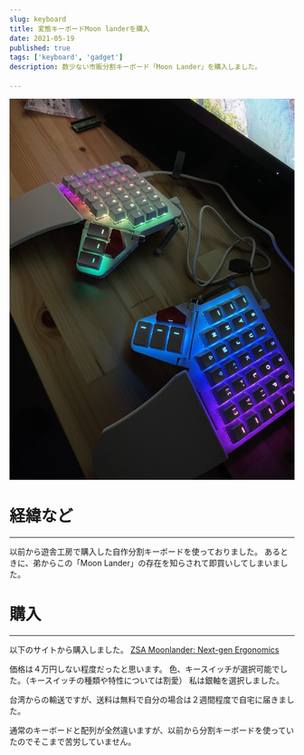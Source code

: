 ```yaml
---
slug: keyboard
title: 変態キーボードMoon landerを購入
date: 2021-05-19
published: true
tags: ['keyboard', 'gadget']
description: 数少ない市販分割キーボード「Moon Lander」を購入しました。

---
```


![Moonlander](./images/IMGmoonlan.jpg)
# 経緯など
---
以前から遊舎工房で購入した自作分割キーボードを使っておりました。
あるときに、弟からこの「Moon Lander」の存在を知らされて即買いしてしまいました。

# 購入
---
以下のサイトから購入しました。
[ZSA Moonlander: Next-gen Ergonomics](https://www.zsa.io/moonlander/)
	
価格は４万円しない程度だったと思います。
色、キースイッチが選択可能でした。（キースイッチの種類や特性については割愛）
私は銀軸を選択しました。

台湾からの輸送ですが、送料は無料で自分の場合は２週間程度で自宅に届きました。


通常のキーボードと配列が全然違いますが、以前から分割キーボードを使っていたのでそこまで苦労していません。



